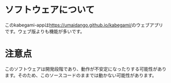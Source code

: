 # ソフトウェアについて
このkabegami-appは<a href="https://umaidango.github.io/kabegami/">https://umaidango.github.io/kabegami/</a>のウェブアプリです。ウェブ版よりも機能が多いです。
# 注意点
このソフトウェアは開発段階であり、動作が不安定になったりする可能性があります。そのため、このソースコードのままでは動かない可能性があります。

